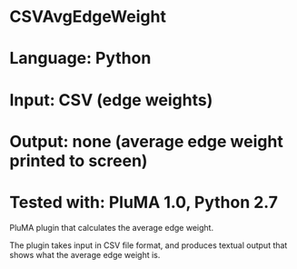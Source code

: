 # CSVAvgEdgeWeight
# Language: Python
# Input: CSV (edge weights)
# Output: none (average edge weight printed to screen)
# Tested with: PluMA 1.0, Python 2.7
PluMA plugin that calculates the average edge weight. 

The plugin takes input in CSV file format, and produces textual output that shows what the average edge weight is. 
